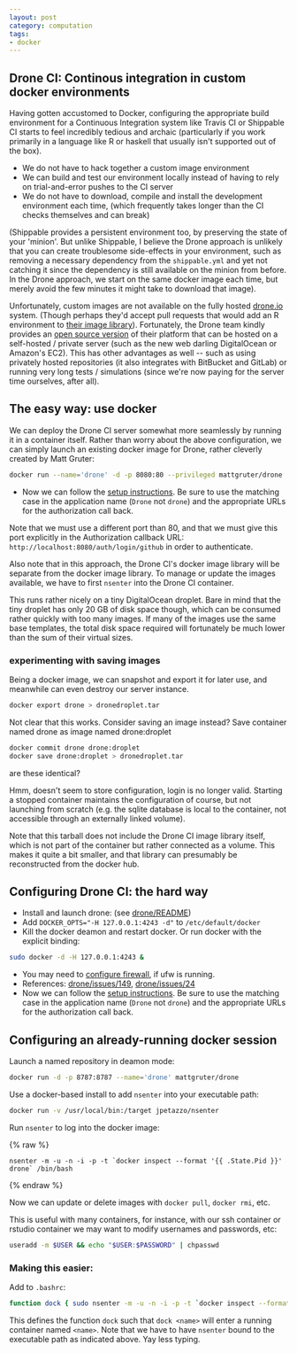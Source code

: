 ```yaml
---
layout: post
category: computation
tags:
- docker
---
```


## Drone CI: Continous integration in custom docker environments

Having gotten accustomed to Docker, configuring the appropriate build environment for a Continuous Integration system like Travis CI or Shippable CI starts to feel incredibly tedious and archaic (particularly if you work primarily in a language like R or haskell that usually isn't supported out of the box).


- We do not have to hack together a custom image environment
- We can build and test our environment locally instead of having to rely on trial-and-error pushes to the CI server
- We do not have to download, compile and install the development environment each time, (which frequently takes longer than the CI checks themselves and can break)


(Shippable provides a persistent environment too, by preserving the state of your 'minion'.  But unlike Shippable, I believe the Drone approach is unlikely that you can create troublesome side-effects in your environment, such as removing a necessary dependency from the `shippable.yml` and yet not catching it since the dependency is still available on the minion from before.  In the Drone approach, we start on the same docker image each time, but merely avoid the few minutes it might take to download that image).

Unfortunately, custom images are not available on the fully hosted [drone.io](http://drone.io) system.  (Though perhaps they'd accept pull requests that would add an R environment to [their image library](https://github.com/drone/images)).  Fortunately, the Drone team kindly provides an [open source version](https://github.com/drone.drone) of their platform that can be hosted on a self-hosted / private server (such as the new web darling DigitalOcean or Amazon's EC2).  This has other advantages as well -- such as using privately hosted repositories (it also integrates with BitBucket and GitLab) or running very long tests / simulations (since we're now paying for the server time ourselves, after all).


## The easy way: use docker

We can deploy the Drone CI server somewhat more seamlessly by running it in a container itself.  Rather than worry about the above configuration, we can simply launch an existing docker image for Drone, rather cleverly created by Matt Gruter:

```bash
docker run --name='drone' -d -p 8080:80 --privileged mattgruter/drone
```
- Now we can follow the [setup instructions](http://drone.readthedocs.org/en/latest/setup.html). Be sure to use the matching case in the application name (`Drone` not `drone`) and the appropriate URLs for the authorization call back.

Note that we must use a different port than 80, and that we must give this port explicitly in the Authorization callback URL: `http://localhost:8080/auth/login/github` in order to authenticate.

Also note that in this approach, the Drone CI's docker image library will be separate from the docker image library.  To manage or update the images available, we have to first `nsenter` into the Drone CI container.

This runs rather nicely on a tiny DigitalOcean droplet. Bare in mind that the tiny droplet has only 20 GB of disk space though, which can be consumed rather quickly with too many images. If many of the images use the same base templates, the total disk space required will fortunately be much lower than the sum of their virtual sizes.



### experimenting with saving images

Being a docker image, we can snapshot and export it for later use, and meanwhile can even destroy our server instance.

```bash
docker export drone > dronedroplet.tar
```
Not clear that this works. Consider saving an image instead?  Save container named drone as image named drone:droplet

```bash
docker commit drone drone:droplet
docker save drone:droplet > dronedroplet.tar
```
are these identical?

Hmm, doesn't seem to store configuration, login is no longer valid.  Starting a stopped container maintains the configuration of course, but not launching from scratch (e.g. the sqlite database is local to the container, not accessible through an externally linked volume).

Note that this tarball does not include the Drone CI image library itself, which is not part of the container but rather connected as a volume. This makes it quite a bit smaller, and that library can presumably be reconstructed from the docker hub.

## Configuring Drone CI: the hard way

- Install and launch drone: (see [drone/README](https://github.com/drone/drone))
- Add `DOCKER_OPTS="-H 127.0.0.1:4243 -d"` to `/etc/default/docker`
- Kill the docker deamon and restart docker. Or run docker with the explicit binding:

```bash
sudo docker -d -H 127.0.0.1:4243 &
```

- You may need to [configure firewall](http://docs.docker.com/installation/ubuntulinux/#docker-and-ufw), if ufw is running.
- References: [drone/issues/149](https://github.com/drone/drone/issues/149), [drone/issues/24](https://github.com/drone/drone/issues/24)
- Now we can follow the [setup instructions](http://drone.readthedocs.org/en/latest/setup.html). Be sure to use the matching case in the application name (`Drone` not `drone`) and the appropriate URLs for the authorization call back.



## Configuring an already-running docker session

Launch a named repository in deamon mode:

```bash
docker run -d -p 8787:8787 --name='drone' mattgruter/drone
```

Use a docker-based install to add `nsenter` into your executable path:

```bash
docker run -v /usr/local/bin:/target jpetazzo/nsenter
```

Run `nsenter` to log into the docker image:

{% raw %}

```
nsenter -m -u -n -i -p -t `docker inspect --format '{{ .State.Pid }}' drone` /bin/bash
```

{% endraw %}

Now we can update or delete images with `docker pull`, `docker rmi`, etc.

This is useful with many containers, for instance, with our ssh container or rstudio container we may want to modify usernames and passwords, etc:

```bash
useradd -m $USER && echo "$USER:$PASSWORD" | chpasswd
```


### Making this easier:

Add to `.bashrc`:

```bash
function dock { sudo nsenter -m -u -n -i -p -t `docker inspect --format {{.State.Pid}} "$1"` /bin/bash; }
```

This defines the function `dock` such that `dock <name>` will enter a running container named `<name>`.  Note that we have to have `nsenter` bound to the executable path as indicated above. Yay less typing.

